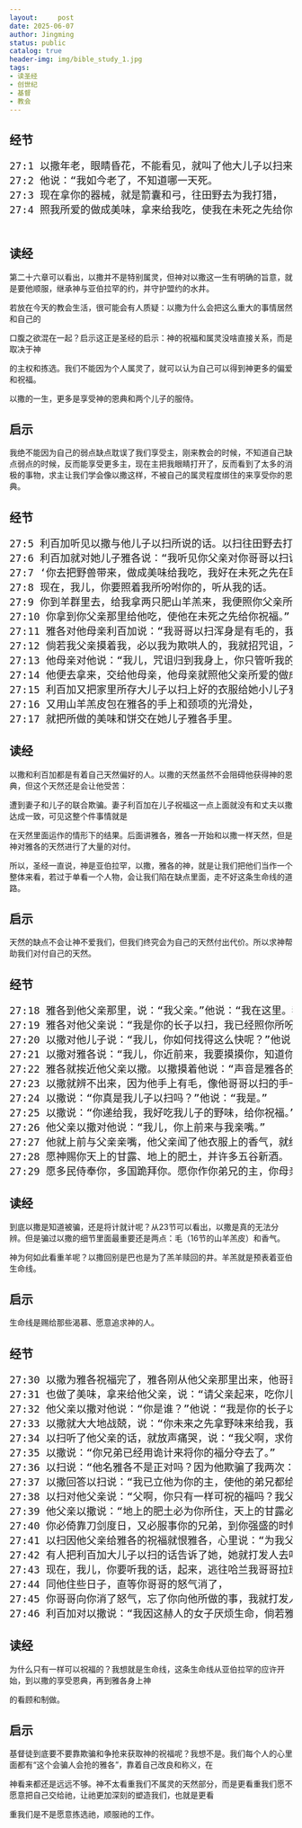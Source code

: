 ```yaml
---
layout:     post
date: 2025-06-07
author: Jingming
status: public
catalog: true
header-img: img/bible_study_1.jpg
tags:
- 读圣经
- 创世纪
- 基督
- 教会
---
```


## 经节
<pre style="font-size: 18px;">
27:1 以撒年老，眼睛昏花，不能看见，就叫了他大儿子以扫来，说：“我儿。”以扫说：“我在这里。”
27:2 他说：“我如今老了，不知道哪一天死。
27:3 现在拿你的器械，就是箭囊和弓，往田野去为我打猎，
27:4 照我所爱的做成美味，拿来给我吃，使我在未死之先给你祝福。”

</pre>

## 读经

第二十六章可以看出，以撒并不是特别属灵，但神对以撒这一生有明确的旨意，就是要他顺服，继承神与亚伯拉罕的约，并守护盟约的水井。

若放在今天的教会生活，很可能会有人质疑：以撒为什么会把这么重大的事情居然和自己的

口腹之欲混在一起？启示这正是圣经的启示：神的祝福和属灵没啥直接关系，而是取决于神

的主权和拣选。我们不能因为个人属灵了，就可以认为自己可以得到神更多的偏爱和祝福。

以撒的一生，更多是享受神的恩典和两个儿子的服侍。

## 启示

我绝不能因为自己的弱点缺点耽误了我们享受主，刚来教会的时候，不知道自己缺点弱点的时候，反而能享受更多主，现在主把我眼睛打开了，反而看到了太多的消极的事物，求主让我们学会像以撒这样，不被自己的属灵程度绑住的来享受你的恩典。

## 经节
<pre style="font-size: 18px;">
27:5 利百加听见以撒与他儿子以扫所说的话。以扫往田野去打猎，要得野味带来。
27:6 利百加就对她儿子雅各说：“我听见你父亲对你哥哥以扫说：
27:7 ‘你去把野兽带来，做成美味给我吃，我好在未死之先在耶和华面前给你祝福。’
27:8 现在，我儿，你要照着我所吩咐你的，听从我的话。
27:9 你到羊群里去，给我拿两只肥山羊羔来，我便照你父亲所爱的给他做成美味。
27:10 你拿到你父亲那里给他吃，使他在未死之先给你祝福。”
27:11 雅各对他母亲利百加说：“我哥哥以扫浑身是有毛的，我身上是光滑的。
27:12 倘若我父亲摸着我，必以我为欺哄人的，我就招咒诅，不得祝福。”
27:13 他母亲对他说：“我儿，咒诅归到我身上，你只管听我的话，去把羊羔给我拿来。”
27:14 他便去拿来，交给他母亲，他母亲就照他父亲所爱的做成美味。
27:15 利百加又把家里所存大儿子以扫上好的衣服给她小儿子雅各穿上，
27:16 又用山羊羔皮包在雅各的手上和颈项的光滑处，
27:17 就把所做的美味和饼交在她儿子雅各手里。
</pre>

## 读经

以撒和利百加都是有着自己天然偏好的人。以撒的天然虽然不会阻碍他获得神的恩典，但这个天然还是会让他受苦：

遭到妻子和儿子的联合欺骗。妻子利百加在儿子祝福这一点上面就没有和丈夫以撒达成一致，可见这整个件事情就是

在天然里面运作的情形下的结果。后面讲雅各，雅各一开始和以撒一样天然，但是神对雅各的天然进行了大量的对付。

所以，圣经一直说，神是亚伯拉罕，以撒，雅各的神，就是让我们把他们当作一个整体来看，若过于单看一个人物，会让我们陷在缺点里面，走不好这条生命线的道路。

## 启示

天然的缺点不会让神不爱我们，但我们终究会为自己的天然付出代价。所以求神帮助我们对付自己的天然。

## 经节
<pre style="font-size: 18px;">
27:18 雅各到他父亲那里，说：“我父亲。”他说：“我在这里。我儿，你是谁？”
27:19 雅各对他父亲说：“我是你的长子以扫，我已经照你所吩咐我的行了。请起来，坐着吃我的野味，好给我祝福。”
27:20 以撒对他儿子说：“我儿，你如何找得这么快呢？”他说：“因为耶和华你的神使我遇见好机会得着的。”
27:21 以撒对雅各说：“我儿，你近前来，我要摸摸你，知道你真是我的儿子以扫不是。”
27:22 雅各就挨近他父亲以撒。以撒摸着他说：“声音是雅各的声音，手却是以扫的手。”
27:23 以撒就辨不出来，因为他手上有毛，像他哥哥以扫的手一样，就给他祝福。
27:24 以撒说：“你真是我儿子以扫吗？”他说：“我是。”
27:25 以撒说：“你递给我，我好吃我儿子的野味，给你祝福。”雅各就递给他，他便吃了；又拿酒给他，他也喝了。
27:26 他父亲以撒对他说：“我儿，你上前来与我亲嘴。”
27:27 他就上前与父亲亲嘴，他父亲闻了他衣服上的香气，就给他祝福，说：“我儿的香气如同耶和华赐福之田地的香气一样。
27:28 愿神赐你天上的甘露、地上的肥土，并许多五谷新酒。
27:29 愿多民侍奉你，多国跪拜你。愿你作你弟兄的主，你母亲的儿子向你跪拜。愿咒诅你的受咒诅，为你祝福的蒙福。”
</pre>

## 读经

到底以撒是知道被骗，还是将计就计呢？从23节可以看出，以撒是真的无法分辨。但是骗过以撒的细节里面最重要还是两点：毛（16节的山羊羔皮）和香气。

神为何如此看重羊呢？以撒回别是巴也是为了羔羊赎回的井。羊羔就是预表着亚伯生命线。

## 启示

生命线是赐给那些渴慕、愿意追求神的人。

## 经节
<pre style="font-size: 18px;">
27:30 以撒为雅各祝福完了，雅各刚从他父亲那里出来，他哥哥以扫正打猎回来。
27:31 也做了美味，拿来给他父亲，说：“请父亲起来，吃你儿子的野味，好给我祝福。”
27:32 他父亲以撒对他说：“你是谁？”他说：“我是你的长子以扫。”
27:33 以撒就大大地战兢，说：“你未来之先拿野味来给我，我已经吃了，为他祝福，他将来也必蒙福。”
27:34 以扫听了他父亲的话，就放声痛哭，说：“我父啊，求你也为我祝福！”
27:35 以撒说：“你兄弟已经用诡计来将你的福分夺去了。”
27:36 以扫说：“他名雅各不是正对吗？因为他欺骗了我两次：他夺了我长子的名分，你看，他现在又夺了我的福分。”又说：“你没有留下为我可祝的福吗？”
27:37 以撒回答以扫说：“我已立他为你的主，使他的弟兄都给他作仆人，并赐他五谷新酒可以养生。我儿，现在还能为你做什么呢？”
27:38 以扫对他父亲说：“父啊，你只有一样可祝的福吗？我父啊，求你也为我祝福！”以扫就放声而哭。
27:39 他父亲以撒说：“地上的肥土必为你所住，天上的甘露必为你所得。
27:40 你必倚靠刀剑度日，又必服事你的兄弟，到你强盛的时候，必从你颈项上挣开他的轭。”
27:41 以扫因他父亲给雅各的祝福就恨雅各，心里说：“为我父亲居丧的日子近了，到那时候我要杀我的兄弟雅各。”
27:42 有人把利百加大儿子以扫的话告诉了她，她就打发人去叫她小儿子雅各来，对他说：“你哥哥以扫想要杀你，报仇雪恨。
27:43 现在，我儿，你要听我的话，起来，逃往哈兰我哥哥拉班那里去，
27:44 同他住些日子，直等你哥哥的怒气消了，
27:45 你哥哥向你消了怒气，忘了你向他所做的事，我就打发人去把你从那里带回来。为何要你们俩在一天丧命呢？”
27:46 利百加对以撒说：“我因这赫人的女子厌烦生命，倘若雅各也娶赫人女子为妻，像这些一样，我活着还有什么益处呢？”
</pre>

## 读经

为什么只有一样可以祝福的？我想就是生命线，这条生命线从亚伯拉罕的应许开始，到以撒的享受恩典，再到雅各身上神

的看顾和制做。

## 启示

基督徒到底要不要靠欺骗和争抢来获取神的祝福呢？我想不是。我们每个人的心里面都有“这个会骗人会抢的雅各”，靠着自己改良和称义，在

神看来都还是远远不够。神不太看重我们不属灵的天然部分，而是更看重我们愿不愿意把自己交给祂，让祂更加深刻的塑造我们，也就是更看

重我们是不是愿意拣选祂，顺服祂的工作。